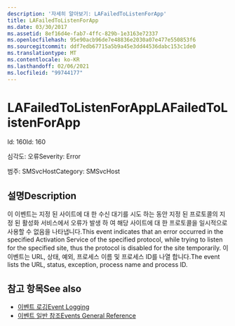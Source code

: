 ```yaml
---
description: '자세히 알아보기: LAFailedToListenForApp'
title: LAFailedToListenForApp
ms.date: 03/30/2017
ms.assetid: 8ef16d4e-fab7-4ffc-829b-1e3163e72337
ms.openlocfilehash: 95e90acb96de7e48836e2030a07e477e550853f6
ms.sourcegitcommit: ddf7edb67715a5b9a45e3dd44536dabc153c1de0
ms.translationtype: MT
ms.contentlocale: ko-KR
ms.lasthandoff: 02/06/2021
ms.locfileid: "99744177"
---
```

# <a name="lafailedtolistenforapp"></a><span data-ttu-id="78185-103">LAFailedToListenForApp</span><span class="sxs-lookup"><span data-stu-id="78185-103">LAFailedToListenForApp</span></span>

<span data-ttu-id="78185-104">Id: 160</span><span class="sxs-lookup"><span data-stu-id="78185-104">Id: 160</span></span>  
  
 <span data-ttu-id="78185-105">심각도: 오류</span><span class="sxs-lookup"><span data-stu-id="78185-105">Severity: Error</span></span>  
  
 <span data-ttu-id="78185-106">범주: SMSvcHost</span><span class="sxs-lookup"><span data-stu-id="78185-106">Category: SMSvcHost</span></span>  
  
## <a name="description"></a><span data-ttu-id="78185-107">설명</span><span class="sxs-lookup"><span data-stu-id="78185-107">Description</span></span>  

 <span data-ttu-id="78185-108">이 이벤트는 지정 된 사이트에 대 한 수신 대기를 시도 하는 동안 지정 된 프로토콜의 지정 된 활성화 서비스에서 오류가 발생 하 여 해당 사이트에 대 한 프로토콜을 일시적으로 사용할 수 없음을 나타냅니다.</span><span class="sxs-lookup"><span data-stu-id="78185-108">This event indicates that an error occurred in the specified Activation Service of the specified protocol, while trying to listen for the specified site, thus the protocol is disabled for the site temporarily.</span></span> <span data-ttu-id="78185-109">이 이벤트는 URL, 상태, 예외, 프로세스 이름 및 프로세스 ID를 나열 합니다.</span><span class="sxs-lookup"><span data-stu-id="78185-109">The event lists the URL, status, exception, process name and process ID.</span></span>  
  
## <a name="see-also"></a><span data-ttu-id="78185-110">참고 항목</span><span class="sxs-lookup"><span data-stu-id="78185-110">See also</span></span>

- [<span data-ttu-id="78185-111">이벤트 로깅</span><span class="sxs-lookup"><span data-stu-id="78185-111">Event Logging</span></span>](index.md)
- [<span data-ttu-id="78185-112">이벤트 일반 참조</span><span class="sxs-lookup"><span data-stu-id="78185-112">Events General Reference</span></span>](events-general-reference.md)

